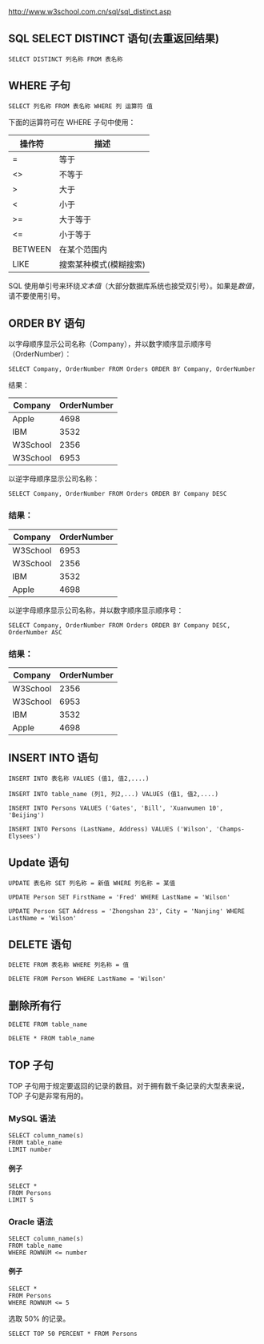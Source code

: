 http://www.w3school.com.cn/sql/sql_distinct.asp

## SQL SELECT DISTINCT 语句(去重返回结果)

```
SELECT DISTINCT 列名称 FROM 表名称
```



## WHERE 子句

```
SELECT 列名称 FROM 表名称 WHERE 列 运算符 值
```

下面的运算符可在 WHERE 子句中使用：

| 操作符     | 描述           |
| ------- | ------------ |
| =       | 等于           |
| <>      | 不等于          |
| >       | 大于           |
| <       | 小于           |
| >=      | 大于等于         |
| <=      | 小于等于         |
| BETWEEN | 在某个范围内       |
| LIKE    | 搜索某种模式(模糊搜索) |

SQL 使用单引号来环绕*文本值*（大部分数据库系统也接受双引号）。如果是*数值*，请不要使用引号。



## ORDER BY 语句

以字母顺序显示公司名称（Company），并以数字顺序显示顺序号（OrderNumber）：

```
SELECT Company, OrderNumber FROM Orders ORDER BY Company, OrderNumber
```

结果：

| Company  | OrderNumber |
| -------- | ----------- |
| Apple    | 4698        |
| IBM      | 3532        |
| W3School | 2356        |
| W3School | 6953        |



以逆字母顺序显示公司名称：

```
SELECT Company, OrderNumber FROM Orders ORDER BY Company DESC
```

### 结果：

| Company  | OrderNumber |
| -------- | ----------- |
| W3School | 6953        |
| W3School | 2356        |
| IBM      | 3532        |
| Apple    | 4698        |



以逆字母顺序显示公司名称，并以数字顺序显示顺序号：

```
SELECT Company, OrderNumber FROM Orders ORDER BY Company DESC, OrderNumber ASC
```

### 结果：

| Company  | OrderNumber |
| -------- | ----------- |
| W3School | 2356        |
| W3School | 6953        |
| IBM      | 3532        |
| Apple    | 4698        |



## INSERT INTO 语句

```
INSERT INTO 表名称 VALUES (值1, 值2,....)
```

```
INSERT INTO table_name (列1, 列2,...) VALUES (值1, 值2,....)
```

```
INSERT INTO Persons VALUES ('Gates', 'Bill', 'Xuanwumen 10', 'Beijing')
```

```
INSERT INTO Persons (LastName, Address) VALUES ('Wilson', 'Champs-Elysees')
```



## Update 语句

```
UPDATE 表名称 SET 列名称 = 新值 WHERE 列名称 = 某值
```

```
UPDATE Person SET FirstName = 'Fred' WHERE LastName = 'Wilson' 
```

```
UPDATE Person SET Address = 'Zhongshan 23', City = 'Nanjing' WHERE LastName = 'Wilson'
```



## DELETE 语句

```
DELETE FROM 表名称 WHERE 列名称 = 值
```

```
DELETE FROM Person WHERE LastName = 'Wilson' 
```

## 删除所有行

```
DELETE FROM table_name
```

```
DELETE * FROM table_name
```



## TOP 子句

TOP 子句用于规定要返回的记录的数目。对于拥有数千条记录的大型表来说，TOP 子句是非常有用的。

### MySQL 语法

```
SELECT column_name(s)
FROM table_name
LIMIT number
```

#### 例子

```
SELECT *
FROM Persons
LIMIT 5
```

### Oracle 语法

```
SELECT column_name(s)
FROM table_name
WHERE ROWNUM <= number
```

#### 例子

```
SELECT *
FROM Persons
WHERE ROWNUM <= 5
```

选取 50% 的记录。

```
SELECT TOP 50 PERCENT * FROM Persons
```























































































































































































